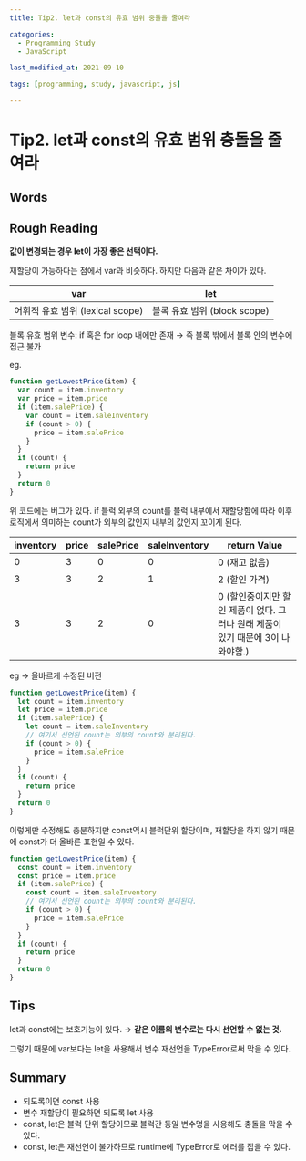 ```yaml
---
title: Tip2. let과 const의 유효 범위 충돌을 줄여라

categories:
  - Programming Study
  - JavaScript

last_modified_at: 2021-09-10

tags: [programming, study, javascript, js]

---
```


# Tip2. let과 const의 유효 범위 충돌을 줄여라

## Words



## Rough Reading

**값이 변경되는 경우 let이 가장 좋은 선택이다.**

재할당이 가능하다는 점에서 var과 비슷하다. 하지만 다음과 같은 차이가 있다.

| var                              | let                          |
| -------------------------------- | ---------------------------- |
| 어휘적 유효 범위 (lexical scope) | 블록 유효 범위 (block scope) |

블록 유효 범위 변수: if 혹은 for loop 내에만 존재 → 즉 블록 밖에서 블록 안의 변수에 접근 불가

eg.

~~~javascript
function getLowestPrice(item) {
  var count = item.inventory
  var price = item.price
  if (item.salePrice) {
    var count = item.saleInventory
    if (count > 0) {
      price = item.salePrice
    }
  }
  if (count) {
    return price
  }
  return 0
}
~~~

위 코드에는 버그가 있다. if 블럭 외부의 count를 블럭 내부에서 재할당함에 따라 이후 로직에서 의미하는 count가 외부의 값인지 내부의 값인지 꼬이게 된다.

| inventory | price | salePrice | saleInventory | return Value                                                 |
| --------- | ----- | --------- | ------------- | ------------------------------------------------------------ |
| 0         | 3     | 0         | 0             | 0 (재고 없음)                                                |
| 3         | 3     | 2         | 1             | 2 (할인 가격)                                                |
| 3         | 3     | 2         | 0             | 0 (할인중이지만 할인 제품이 없다. 그러나 원래 제품이 있기 때문에 3이 나와야함.) |



eg → 올바르게 수정된 버전

~~~javascript
function getLowestPrice(item) {
  let count = item.inventory
  let price = item.price
  if (item.salePrice) {
    let count = item.saleInventory
    // 여기서 선언된 count는 외부의 count와 분리된다.
    if (count > 0) {
      price = item.salePrice
    }
  }
  if (count) {
    return price
  }
  return 0
}
~~~

이렇게만 수정해도 충분하지만 const역시 블럭단위 할당이며, 재할당을 하지 않기 때문에 const가 더 올바른 표현일 수 있다.

~~~javascript
function getLowestPrice(item) {
  const count = item.inventory
  const price = item.price
  if (item.salePrice) {
    const count = item.saleInventory
    // 여기서 선언된 count는 외부의 count와 분리된다.
    if (count > 0) {
      price = item.salePrice
    }
  }
  if (count) {
    return price
  }
  return 0
}
~~~



## Tips

let과 const에는 보호기능이 있다. → **같은 이름의 변수로는 다시 선언할 수 없는 것.**

그렇기 때문에 var보다는 let을 사용해서 변수 재선언을 TypeError로써 막을 수 있다.



## Summary

* 되도록이면 const 사용
* 변수 재할당이 필요하면 되도록 let 사용
* const, let은 블럭 단위 할당이므로 블럭간 동일 변수명을 사용해도 충돌을 막을 수 있다.
* const, let은 재선언이 불가하므로 runtime에 TypeError로 에러를 잡을 수 있다.


